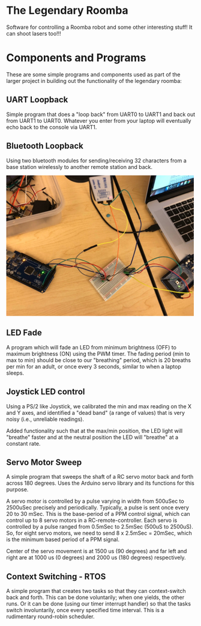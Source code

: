 # The Legendary Roomba

Software for controlling a Roomba robot and some other interesting stuff! It can shoot lasers too!!!

# Components and Programs

These are some simple programs and components used as part of the larger project in building out the functionality of the legendary roomba:

## UART Loopback

Simple program that does a "loop back" from UART0 to UART1 and back out from UART1 to UART0. Whatever you enter from your laptop will eventually echo back to the console via UART1.

## Bluetooth Loopback

Using two bluetooth modules for sending/receiving 32 characters from a base station wirelessly to another remote station and back.

<img src="bluetooth.jpg" width="500">

## LED Fade

A program which will fade an LED from minimum brightness (OFF) to maximum brightness (ON) using the PWM timer. The fading period (min to max to min) should be close to our "breathing" period, which is 20 breaths per min for an adult, or once every 3 seconds, similar to when a laptop sleeps.

## Joystick LED control

Using a PS/2 like Joystick, we calibrated the min and max reading on the X and Y axes, and identified a "dead band" (a range of values) that is very noisy (i.e., unreliable readings).

Added functionality such that at the max/min position, the LED light will "breathe" faster and at the neutral position the LED will "breathe" at a constant rate.

## Servo Motor Sweep

A simple program that sweeps the shaft of a RC servo motor back and forth across 180 degrees. Uses the Arduino servo library and its functions for this purpose.

A servo motor is controlled by a pulse varying in width from 500uSec to 2500uSec precisely and periodically. Typically, a pulse is sent once every 20 to 30 mSec. This is the base-period of a PPM control signal, which can control up to 8 servo motors in a RC-remote-controller. Each servo is controlled by a pulse ranged from 0.5mSec to 2.5mSec (500uS to 2500uS). So, for eight servo motors, we need to send 8 x 2.5mSec = 20mSec, which is the minimum based period of a PPM signal.

Center of the servo movement is at 1500 us (90 degrees) and far left and right are at 1000 us (0 degrees) and 2000 us (180 degrees) respectively.

## Context Switching - RTOS

A simple program that creates two tasks so that they can context-switch back and forth. This can be done voluntarily; when one yields, the other runs. Or it can be done (using our timer interrupt handler) so that the tasks switch involuntarily, once every specified time interval. This is a rudimentary round-robin scheduler.
